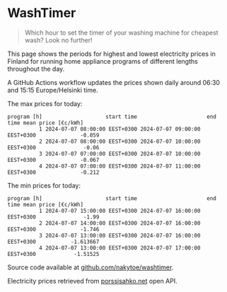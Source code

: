 
# WashTimer

> Which hour to set the timer of your washing machine for cheapest wash? Look no further!

This page shows the periods for highest and lowest electricity prices in Finland 
for running home appliance programs of different lengths throughout the day. 

A GitHub Actions workflow updates the prices shown daily around 06:30 and 15:15 Europe/Helsinki time.

The max prices for today:

	program [h]                    start time                      end time mean price [€c/kWh]
	          1 2024-07-07 08:00:00 EEST+0300 2024-07-07 09:00:00 EEST+0300              -0.059
	          2 2024-07-07 08:00:00 EEST+0300 2024-07-07 10:00:00 EEST+0300               -0.06
	          3 2024-07-07 07:00:00 EEST+0300 2024-07-07 10:00:00 EEST+0300              -0.067
	          4 2024-07-07 07:00:00 EEST+0300 2024-07-07 11:00:00 EEST+0300              -0.212

The min prices for today:

	program [h]                    start time                      end time mean price [€c/kWh]
	          1 2024-07-07 15:00:00 EEST+0300 2024-07-07 16:00:00 EEST+0300               -1.99
	          2 2024-07-07 14:00:00 EEST+0300 2024-07-07 16:00:00 EEST+0300              -1.746
	          3 2024-07-07 13:00:00 EEST+0300 2024-07-07 16:00:00 EEST+0300           -1.613667
	          4 2024-07-07 13:00:00 EEST+0300 2024-07-07 17:00:00 EEST+0300            -1.51525


Source code available at [github.com/nakytoe/washtimer](https://github.com/nakytoe/washtimer).

Electricity prices retrieved from [porssisahko.net](https://porssisahko.net/api) open API.
